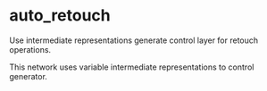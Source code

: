 # auto_retouch
Use intermediate representations  generate control layer for retouch operations.

This network uses variable intermediate representations to control generator.
